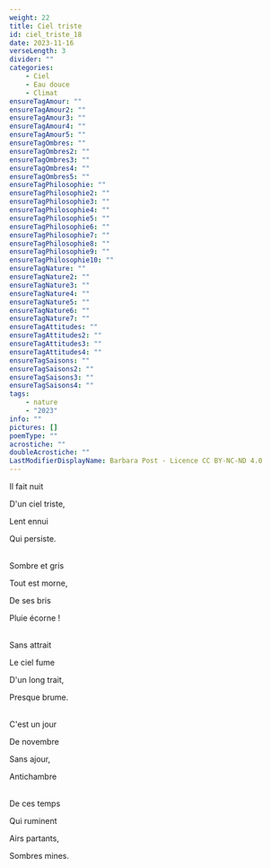 ```yaml
---
weight: 22
title: Ciel triste
id: ciel_triste_18
date: 2023-11-16
verseLength: 3
divider: ""
categories:
    - Ciel
    - Eau douce
    - Climat
ensureTagAmour: ""
ensureTagAmour2: ""
ensureTagAmour3: ""
ensureTagAmour4: ""
ensureTagAmour5: ""
ensureTagOmbres: ""
ensureTagOmbres2: ""
ensureTagOmbres3: ""
ensureTagOmbres4: ""
ensureTagOmbres5: ""
ensureTagPhilosophie: ""
ensureTagPhilosophie2: ""
ensureTagPhilosophie3: ""
ensureTagPhilosophie4: ""
ensureTagPhilosophie5: ""
ensureTagPhilosophie6: ""
ensureTagPhilosophie7: ""
ensureTagPhilosophie8: ""
ensureTagPhilosophie9: ""
ensureTagPhilosophie10: ""
ensureTagNature: ""
ensureTagNature2: ""
ensureTagNature3: ""
ensureTagNature4: ""
ensureTagNature5: ""
ensureTagNature6: ""
ensureTagNature7: ""
ensureTagAttitudes: ""
ensureTagAttitudes2: ""
ensureTagAttitudes3: ""
ensureTagAttitudes4: ""
ensureTagSaisons: ""
ensureTagSaisons2: ""
ensureTagSaisons3: ""
ensureTagSaisons4: ""
tags:
    - nature
    - "2023"
info: ""
pictures: []
poemType: ""
acrostiche: ""
doubleAcrostiche: ""
LastModifierDisplayName: Barbara Post - Licence CC BY-NC-ND 4.0
---
```

Il fait nuit

D'un ciel triste,

Lent ennui

Qui persiste.

 \
Sombre et gris

Tout est morne,

De ses bris

Pluie écorne !

 \
Sans attrait

Le ciel fume

D'un long trait,

Presque brume.

 \
C'est un jour

De novembre

Sans ajour,

Antichambre

 \
De ces temps

Qui ruminent

Airs partants,

Sombres mines.
